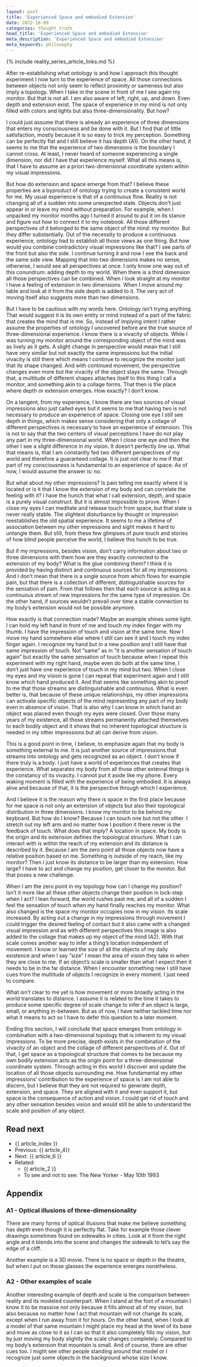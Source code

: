 ```yaml
---
layout: post
title: 'Experienced Space and embodied Extension'
date: 2022-10-09
categories: thought truth
head_title: 'Experienced Space and embodied Extension'
meta_description: 'Experienced Space and embodied Extension'
meta_keywords: philosophy
---
```


{% include reality_series_article_links.md %}

After re-establishing what ontology is and how I approach this thought experiment I now turn to the experience of space. All those connections between objects not only seem to reflect proximity or sameness but also imply a topology. When I take in the scene in front of me I see again my monitor. But that is not all. I am also aware of left, right, up, and down. Even depth and extension exist. The space of experience in my mind is not only filled with colors and lights but also three-dimensionality. But how?

I could just assume that there is already an experience of three dimensions that enters my consciousness and be done with it. But I find that of little satisfaction, mostly because it is so easy to trick my perception. Something can be perfectly flat and I still believe it has depth (A1). On the other hand, it seems to me that the experience of two dimensions is the boundary I cannot cross. At least, I never heard of someone experiencing a single dimension, nor did I have that experience myself. What all this means is, that I have to assume an a priori two-dimensional coordinate system within my visual impressions.

But how do extension and space emerge from that? I believe these properties are a byproduct of ontology trying to create a consistent world for me. My usual experience is that of a continuous flow. Reality is not changing all of a sudden into some unexpected state. Objects don’t just appear in or leave my mind without preparation. For example, when I unpacked my monitor months ago I turned it around to put it on its stance and figure out how to connect it to my notebook. All those different perspectives of it belonged to the same object of the mind: my monitor. But they differ substantially. Out of the necessity to produce a continuous experience, ontology had to establish all those views as one thing. But how would you combine contradictory visual impressions like that? I see parts of the front but also the side. I continue turning it and now I see the back and the same side view. Mapping that into two dimensions makes no sense, otherwise, I would see all perspectives at once. I only know one way out of this conundrum: adding depth to my world. When there is a third dimension all those perspectives can be combined. When I look straight at my monitor I have a feeling of extension in two dimensions. When I move around my table and look at it from the side depth is added to it. The very act of moving itself also suggests more than two dimensions.

But I have to be cautious with my words here. Ontology isn’t trying anything. That would suggest it is its own entity or mind instead of a part of the fabric that creates the mind that is me. So, instead of implying intent I rather assume the properties of ontology I uncovered before are the true source of three-dimensional experience. I know there is a vivacity of objects. While I was turning my monitor around the corresponding object of the mind was as lively as it gets. A slight change in perspective would mean that I still have very similar but not exactly the same impressions but the initial vivacity is still there which means I continue to recognize the monitor just that its shape changed. And with continued movement, the perspective changes even more but the vivacity of the object stays the same. Through that, a multitude of different shapes attaches itself to this thing I call a monitor, and something akin to a collage forms. That then is the place where depth or extension emerges. How exactly? I don’t know.

On a tangent, from my experience, I know there are two sources of visual impressions also just called eyes but it seems to me that having two is not necessary to produce an experience of space. Closing one eye I still see depth in things, which makes sense considering that only a collage of different perspectives is necessary to have an experience of extension. This is not to say that the two centers of visual perceptions I have do not play any part in my three-dimensional world. When I close one eye and then the other I see a slight difference in my vision. It doesn’t perfectly line up. What that means is, that I am constantly fed two different perspectives of my world and therefore a guaranteed collage. It is just not clear to me if that part of my consciousness is fundamental to an experience of space. As of now, I would assume the answer is: no.

But what about my other impressions? Is pain telling me exactly where it is located or is it that I know the extension of my body and can correlate the feeling with it? I have the hunch that what I call extension, depth, and space is a purely visual construct. But it is almost impossible to prove. When I close my eyes I can meditate and release touch from space, but that state is never really stable. The slightest disturbance by thought or impression reestablishes the old spatial experience. It seems to me a lifetime of association between my other impressions and sight makes it hard to untangle them. But still, from these few glimpses of pure touch and stories of how blind people perceive the world, I believe this hunch to be true.

But if my impressions, besides vision, don’t carry information about two or three dimensions with them how are they exactly connected to the extension of my body? What is the glue combining them? I think it is provided by having distinct and continuous sources for all my impressions. And I don’t mean that there is a single source from which flows for example pain, but that there is a collection of different, distinguishable sources for the sensation of pain. From that follows then that each source is acting as a continuous stream of new impressions for the same type of impression. On the other hand, if sources wouldn’t prevail over time a stable connection to my body’s extension would not be possible anymore.

How exactly is that connection made? Maybe an example shines some light. I can hold my left hand in front of me and touch my index finger with my thumb. I have the impression of touch and vision at the same time. Now I move my hand somewhere else where I still can see it and I touch my index finger again. I recognize my hand but in a new position and I still have that same impression of touch. Not “same” as in “it is another sensation of touch again” but exactly the same sensation of touch because when I repeat this experiment with my right hand, maybe even do both at the same time, I don’t just have one experience of touch in my mind but two. When I close my eyes and my vision is gone I can repeat that experiment again and I still know which hand produced it. And that seems like something akin to proof to me that those streams are distinguishable and continuous. What is even better is, that because of these unique relationships, my other impressions can activate specific objects of the mind representing any part of my body even in absence of vision. That is also why I can know in which hand an object was placed even though my eyes were closed. Over those many years of my existence, all those streams permanently attached themselves to each bodily object and it shows that no inherent topological structure is needed in my other impressions but all can derive from vision.

This is a good point in time, I believe, to emphasize again that my body is something external to me. It is just another source of impressions that streams into ontology and gets recognized as an object. I don’t know if there truly is a body. I just have a world of experiences that creates that experience. What separates my body from all those other external things is the constancy of its vivacity. I cannot put it aside like my phone. Every waking moment is filled with the experience of being embodied. It is always alive and because of that, it is the perspective through which I experience.

And I believe it is the reason why there is space in the first place because for me space is not only an extension of objects but also their topological distribution in three dimensions. I know my monitor to be behind my keyboard. But how do I know? Because I can touch one but not the other. I stretch out my left arm and no matter how I position it there never is the feedback of touch. What does that imply? A location in space. My body is the origin and its extension defines the topological structure. What I can interact with is within the reach of my extension and its distance is described by it. Because I am the zero point all those objects now have a relative position based on me. Something is outside of my reach, like my monitor? Then I just know its distance to be larger than my extension. How large? I have to act and change my position, get closer to the monitor. But that poses a new challenge.

When I am the zero point in my topology how can I change my position? Isn’t it more like all these other objects change their position in lock-step when I act? I lean forward, the world rushes past me, and all of a sudden I feel the sensation of touch when my hand finally reaches my monitor. What also changed is the space my monitor occupies now in my vision. Its scale increased. By acting out a change in my impressions through movement I could trigger the desired feeling of contact but it also came with a changed visual impression and as with different perspectives this image is also added to the collage that makes up my object of the mind (A2). With that scale comes another way to infer a thing’s location independent of movement. I know or learned the size of all the objects of my daily existence and when I say “size” I mean the area of vision they take in when they are close to me. If an object’s scale is smaller than what I expect then it needs to be in the far distance. When I encounter something new I still have cues from the multitude of objects I recognize in every moment. I just need to compare.

What isn’t clear to me yet is how movement or more broadly acting in the world translates to distance. I assume it is related to the time it takes to produce some specific degree of scale change to infer if an object is large, small, or anything in-between. But as of now, I have neither tackled time nor what it means to act so I have to defer this question to a later moment.

Ending this section, I will conclude that space emerges from ontology in combination with a two-dimensional topology that is inherent to my visual impressions. To be more precise, depth exists in the combination of the vivacity of an object and the collage of different perspectives of it. Out of that, I get space as a topological structure that comes to be because my own bodily extension acts as the origin point for a three-dimensional coordinate system. Through acting in this world I discover and update the location of all those objects surrounding me. How fundamental my other impressions’ contribution to the experience of space is I am not able to discern, but I believe that they are not required to generate depth, extension, and space. They are aligned with it and even support it, but space is the consequence of action and vision. I could get rid of touch and any other sensation besides vision and would still be able to understand the scale and position of any object.

## Read next
* {{ article_index }}
* Previous: {{ article_4}}
* Next: {{ article_6 }}
* Related:
  * {{ article_2 }}
  * To see and not to see: The New Yorker - May 10th 1993

## Appendix
### A1 - Optical illusions of three-dimensionality
There are many forms of optical illusions that make me believe something has depth even though it is perfectly flat. Take for example those clever drawings sometimes found on sidewalks in cities. Look at it from the right angle and it blends into the scene and changes the sidewalk to let’s say the edge of a cliff.

Another example is a 3D movie. There is no space or depth in the theatre, but when I put on those glasses the experience emerges nonetheless.

### A2 - Other examples of scale
Another interesting example of depth and scale is the comparison between reality and its modeled counterpart. When I stand at the foot of a mountain I know it to be massive not only because it fills almost all of my vision, but also because no matter how I act that mountain will not change its scale, except when I run away from it for hours. On the other hand, when I look at a model of that same mountain I might place my head at the level of its base and move as close to it as I can so that it also completely fills my vision, but by just moving my body slightly the scale changes completely. Compared to my body’s extension that mountain is small. And of course, there are other cues too. I might see other people standing around that model or I recognize just some objects in the background whose size I know. 